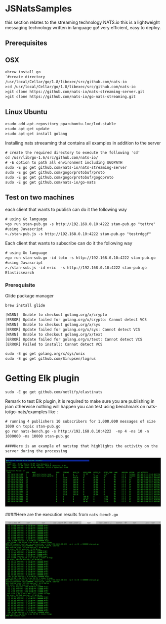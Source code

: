 # JSNatsSamples

this section relates to the streaming technology NATS.io this is a lightweight messaging technology written in language go! very efficient, easy to deploy.

## Prerequisites

## OSX
```
>brew install go
`#create directory /usr/local/Cellar/go/1.8/libexec/src/github.com/nats-io
>cd /usr/local/Cellar/go/1.8/libexec/src/github.com/nats-io
>git clone https://github.com/nats-io/nats-streaming-server.git
>git clone https://github.com/nats-io/go-nats-streaming.git
```
## Linux Ubuntu
```
>sudo add-apt-repository ppa:ubuntu-lxc/lxd-stable
>sudo apt-get update
>sudo apt-get install golang
```

Installing nats streeaming that contains all examples in addition to the server

```
# create the required directory to execute the following 'cd'
cd /usr/lib/go-1.6/src/github.com/nats-io/
# -E option to path all environment including $GOPATH
sudo -E go get github.com/nats-io/nats-streaming-server
sudo -E go get github.com/gogo/protobuf/proto
sudo -E go get github.com/gogo/protobuf/gogoproto
sudo -E go get github.com/nats-io/go-nats
```


## Test on two machines

each client that wants to publish can do it the following way

```
# using Go language 
>go run stan-pub.go -s http://192.168.0.10:4222 stan-pub.go "tettre"
#using Javascript
>./stan-pub.js -s http://192.168.0.10:4222 stan-pub.go "testrdggf"
```

Each client that wants to subscribe can do it the following way

```
# using Go language
>go run stan-sub.go -id toto -s http://192.168.0.10:4222 stan-pub.go
#using Javascript
>./stan-sub.js -id eric  -s http://192.168.0.10:4222 stan-pub.go
Elasticsearch
```

### Prerequisite

Glide package manager

```
brew install glide
```

```
[WARN]  Unable to checkout golang.org/x/crypto
[ERROR] Update failed for golang.org/x/crypto: Cannot detect VCS
[WARN]  Unable to checkout golang.org/x/sys
[ERROR] Update failed for golang.org/x/sys: Cannot detect VCS
[WARN]  Unable to checkout golang.org/x/text
[ERROR] Update failed for golang.org/x/text: Cannot detect VCS
[ERROR] Failed to install: Cannot detect VCS
```

```
sudo -E go get golang.org/x/sys/unix
sudo -E go get github.com/Sirupsen/logrus 
```


# Getting Elk plugin
```
sudo -E go get github.com/netlify/elastinats
```

Remark to test Elk plugin, it is required to make sure you are publishing in json otherwise nothing will happen you can test using benchmark on nats-io/go-nats/examples like :

```
# running 4 publishers 10 subscribers for 1,000,000 messages of size 1000 on topic stan-pub.go
go run nats-bench.go -s http://192.168.0.10:4222  -np 4 -ns 10 -n 1000000 -ms 10000 stan-pub.go

####Here is an example of natstop that highlights the activity on the server during the processing

```
![alt text](https://github.com/bigleuxenchef/Working/blob/master/JSNatsSamples/images/10%20sub%204%20pub%20.png "natstop")


####Here are the execution results from `nats-bench.go`

![alt text](https://github.com/bigleuxenchef/Working/blob/master/JSNatsSamples/images/10%20sub%204%20pub%20execution%20results.png)
